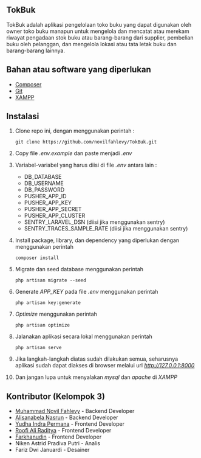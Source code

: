 ## TokBuk

TokBuk adalah aplikasi pengelolaan toko buku yang dapat digunakan oleh owner toko buku manapun untuk mengelola dan mencatat atau merekam riwayat pengadaan stok buku atau barang-barang dari supplier, pembelian buku oleh pelanggan, dan mengelola lokasi atau tata letak buku dan barang-barang lainnya.

## Bahan atau software yang diperlukan
- [Composer](https://getcomposer.org)
- [Git](https://git-scm.com/downloads)
- [XAMPP](https://www.apachefriends.org/download.html)

## Instalasi
1. Clone repo ini, dengan menggunakan perintah :

    ```
    git clone https://github.com/novilfahlevy/TokBuk.git
    ```

2. Copy file *.env.example* dan paste menjadi *.env*

3. Variabel-variabel yang harus diisi di file *.env* antara lain :
    - DB_DATABASE
    - DB_USERNAME
    - DB_PASSWORD
    - PUSHER_APP_ID
    - PUSHER_APP_KEY
    - PUSHER_APP_SECRET
    - PUSHER_APP_CLUSTER
    - SENTRY_LARAVEL_DSN (diisi jika menggunakan sentry)
    - SENTRY_TRACES_SAMPLE_RATE (diisi jika menggunakan sentry)

4. Install package, library, dan dependency yang diperlukan dengan menggunakan perintah
    ```
    composer install
    ```

5. Migrate dan seed database menggunakan perintah
    ```
    php artisan migrate --seed
    ```

6. Generate *APP_KEY* pada file *.env* menggunakan perintah
    ```
    php artisan key:generate
    ```

7. *Optimize* menggunakan perintah
    ```
    php artisan optimize
    ```

8. Jalanakan aplikasi secara lokal menggunakan perintah
    ```
    php artisan serve
    ```

9. Jika langkah-langkah diatas sudah dilakukan semua, seharusnya aplikasi sudah dapat diakses di browser melalui url *http://127.0.0.1:8000*

10. Dan jangan lupa untuk menyalakan *mysql* dan *apache* di *XAMPP*

## Kontributor (Kelompok 3)
- [Muhammad Novil Fahlevy](https://github.com/novilfahlevy) - Backend Developer
- [Alisanabela Nasrun](https://github.com/alisanabela13) - Backend Developer
- [Yudha Indra Permana](https://github.com/yudhaip) - Frontend Developer
- [Roofi Ali Raditya](https://github.com/roopi2203) - Frontend Developer
- [Farkhanudin](https://github.com/farhan90909) - Frontend Developer
- Niken Astrid Pradiva Putri - Analis
- Fariz Dwi Januardi - Desainer